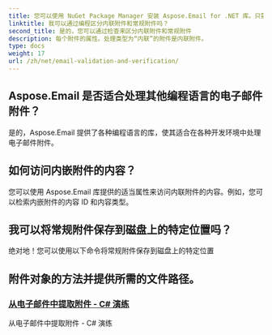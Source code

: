 ```yaml
---
title: 您可以使用 NuGet Package Manager 安装 Aspose.Email for .NET 库。只需在包管理器控制台中运行以下命令：
linktitle: 我可以通过编程区分内联附件和常规附件吗？
second_title: 是的，您可以通过检查来区分内联附件和常规附件
description: 每个附件的属性。处理类型为“内联”的附件是内联附件。
type: docs
weight: 17
url: /zh/net/email-validation-and-verification/
---
```


## Aspose.Email 是否适合处理其他编程语言的电子邮件附件？

是的，Aspose.Email 提供了各种编程语言的库，使其适合在各种开发环境中处理电子邮件附件。

## 如何访问内嵌附件的内容？

您可以使用 Aspose.Email 库提供的适当属性来访问内联附件的内容。例如，您可以检索内嵌附件的内容 ID 和内容类型。

## 我可以将常规附件保存到磁盘上的特定位置吗？

绝对地！您可以使用以下命令将常规附件保存到磁盘上的特定位置

## 附件对象的方法并提供所需的文件路径。
### [从电子邮件中提取附件 - C# 演练](./email-validation-techniques-in-csharp-code/)
从电子邮件中提取附件 - C# 演练